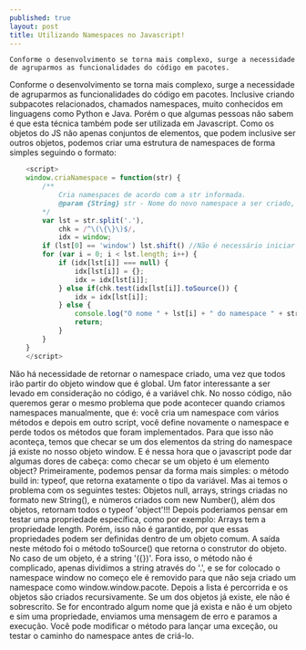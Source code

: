 ```yaml
---
published: true
layout: post
title: Utilizando Namespaces no Javascript!
---
```

	Conforme o desenvolvimento se torna mais complexo, surge a necessidade de agruparmos as funcionalidades do código em pacotes. 
	
Conforme o desenvolvimento se torna mais complexo, surge a necessidade de agruparmos as funcionalidades do código em pacotes. Inclusive criando subpacotes relacionados, chamados namespaces, muito conhecidos em linguagens como Python e Java. Porém o que algumas pessoas não sabem é que esta técnica também pode ser utilizada em Javascript.
Como os objetos do JS não apenas conjuntos de elementos, que podem inclusive ser outros objetos, podemos criar uma estrutura de namespaces de forma simples seguindo o formato:

```javascript
	<script>
    window.criaNamespace = function(str) {
    	/**
        	Cria namespaces de acordo com a str informada.
            @param {String} str - Nome do novo namespace a ser criado, separando pacotes por '.'
        */
        var lst = str.split('.'),
        	chk = /^\(\{\}\)$/,
        	idx = window;
        if (lst[0] == 'window') lst.shift() //Não é necessário iniciar o namespace com window.
        for (var i = 0; i < lst.length; i++) {
        	if (idx[lst[i]] === null) {
            	idx[lst[i]] = {};
            	idx = idx[lst[i]];
        	} else if(chk.test(idx[lst[i]].toSource()) {
            	idx = idx[lst[i]];
            } else {
            	console.log("O nome " + lst[i] + " do namespace " + str + " ja é uma propriedade em uso");
            	return;
            }
        }
    }
    </script>
```
Não há necessidade de retornar o namespace criado, uma vez que todos irão partir do objeto window que é global. Um fator interessante a ser levado em consideração no código, é a variável chk. No nosso código, não queremos gerar o mesmo problema que pode acontecer quando criamos namespaces manualmente, que é: você cria um namespace com vários métodos e depois em outro script, você define novamente o namespace e perde todos os métodos que foram implementados. 
    Para que isso não aconteça, temos que checar se um dos elementos da string do namespace já existe no nosso objeto window. E é nessa hora que o javascript pode dar algumas dores de cabeça: como checar se um objeto é um elemento object?
    Primeiramente, podemos pensar da forma mais simples: o método build in: typeof, que retorna exatamente o tipo da variável. Mas ai temos o problema com os seguintes testes:
    Objetos null, arrays, strings criadas no formato new String(), e números criados com new Number(), além dos objetos, retornam todos o typeof 'object'!!!
    Depois poderiamos pensar em testar uma propriedade específica, como por exemplo: Arrays tem a propriedade length. Porém, isso não é garantido, por que essas propriedades podem ser definidas dentro de um objeto comum. A saída neste método foi o método toSource() que retorna o construtor do objeto. No caso de um objeto, é a string '({})'.
    Fora isso, o método não é complicado, apenas dividimos a string através do '.', e se for colocado o namespace window no começo ele é removido para que não seja criado um namespace como window.window.pacote.
    Depois a lista é percorrida e os objetos são criados recursivamente. Se um dos objetos já existe, ele não é sobrescrito. Se for encontrado algum nome que já exista e não é um objeto e sim uma propriedade, enviamos uma mensagem de erro e paramos a execução. Você pode modificar o método para lançar uma exceção, ou testar o caminho do namespace antes de criá-lo.
    

